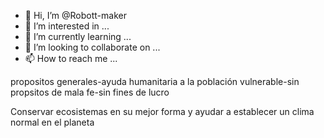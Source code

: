 - 👋 Hi, I’m @Robott-maker
- 👀 I’m interested in ...
- 🌱 I’m currently learning ...
- 💞️ I’m looking to collaborate on ...
- 📫 How to reach me ...

<!---
Robott-maker/Robott-maker is a ✨ special ✨ repository because its `README.md` (this file) appears on your GitHub profile.
You can click the Preview link to take a look at your changes.
--->propositos generales-ayuda humanitaria a la población vulnerable-sin propsitos de mala fe-sin fines de lucro
Conservar ecosistemas en su mejor forma y ayudar a establecer un clima normal en el planeta

